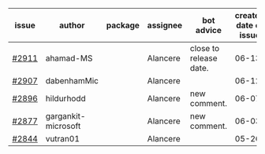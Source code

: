 | issue | author | package | assignee | bot advice | created date of issue | target release date | date from target |
| ------ | ------ | ------ | ------ | ------ | ------ | ------ | :-----: |
| [#2911](https://github.com/Azure/sdk-release-request/issues/2911) | ahamad-MS |  | Alancere | close to release date.  | 06-13 | 06-15 | 1 |
| [#2907](https://github.com/Azure/sdk-release-request/issues/2907) | dabenhamMic |  | Alancere |  | 06-12 | 06-27 |  |
| [#2896](https://github.com/Azure/sdk-release-request/issues/2896) | hildurhodd |  | Alancere | new comment. | 06-07 | 06-21 |  |
| [#2877](https://github.com/Azure/sdk-release-request/issues/2877) | gargankit-microsoft |  | Alancere | new comment. | 06-03 | 06-30 |  |
| [#2844](https://github.com/Azure/sdk-release-request/issues/2844) | vutran01 |  | Alancere |  | 05-26 | 06-09 |  |
